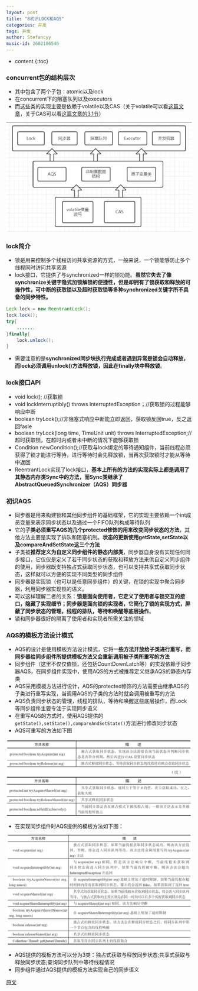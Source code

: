 ```yaml
---
layout: post
title: "8初识LOCK和AQS"
categories: 并发
tags: 并发
author: Stefancyy
music-id: 2602106546
---
```


* content
{:toc}
### concurrent包的结构层次

- 其中包含了两个子包：atomic以及lock
- 在concurrent下的阻塞队列以及executors
- 而这些类的实现主要是依赖于volatile以及CAS（关于volatile可以看[这篇文章](https://juejin.im/post/5ae9b41b518825670b33e6c4)，关于CAS可以看[这篇文章的3.1节](https://juejin.im/post/5ae6dc04f265da0ba351d3ff)）

![](https://raw.githubusercontent.com/BaiWeiJieKu/BaiWeiJieKu.github.io/master/images/concurrent.png)



### lock简介

- 锁是用来控制多个线程访问共享资源的方式，一般来说，一个锁能够防止多个线程同时访问共享资源
- lock接口，它提供了与synchronized一样的锁功能。**虽然它失去了像synchronize关键字隐式加锁解锁的便捷性，但是却拥有了锁获取和释放的可操作性，可中断的获取锁以及超时获取锁等多种synchronized关键字所不具备的同步特性。**

```java
Lock lock = new ReentrantLock();
lock.lock();
try{
	.......
}finally{
	lock.unlock();
}

```

- 需要注意的是**synchronized同步块执行完成或者遇到异常是锁会自动释放，而lock必须调用unlock()方法释放锁，因此在finally块中释放锁**。

### lock接口API

- void lock(); //获取锁
- void lockInterruptibly() throws InterruptedException；//获取锁的过程能够响应中断
- boolean tryLock();//非阻塞式响应中断能立即返回，获取锁反回true，反之返回fasle
- boolean tryLock(long time, TimeUnit unit) throws InterruptedException;//超时获取锁，在超时内或者未中断的情况下能够获取锁 
- Condition newCondition();//获取与lock绑定的等待通知组件，当前线程必须获得了锁才能进行等待，进行等待时会先释放锁，当再次获取锁时才能从等待中返回
- ReentrantLock实现了lock接口，**基本上所有的方法的实现实际上都是调用了其静态内存类Sync中的方法，而Sync类继承了AbstractQueuedSynchronizer（AQS）同步器**

### 初识AQS

- 同步器是用来构建锁和其他同步组件的基础框架，它的实现主要依赖一个int成员变量来表示同步状态以及通过一个FIFO队列构成等待队列
- 它的**子类必须重写AQS的几个protected修饰的用来改变同步状态的方法**，其他方法主要是实现了排队和阻塞机制。**状态的更新使用getState,setState以及compareAndSetState这三个方法**
- 子类被**推荐定义为自定义同步组件的静态内部类**，同步器自身没有实现任何同步接口，它仅仅是定义了若干同步状态的获取和释放方法来供自定义同步组件的使用，同步器既支持独占式获取同步状态，也可以支持共享式获取同步状态，这样就可以方便的实现不同类型的同步组件
- 同步器是实现锁（也可以是任意同步组件）的关键，在锁的实现中聚合同步器，利用同步器实现锁的语义。
- 可以这样理解二者的关系：**锁是面向使用者，它定义了使用者与锁交互的接口，隐藏了实现细节；同步器是面向锁的实现者，它简化了锁的实现方式，屏蔽了同步状态的管理，线程的排队，等待和唤醒等底层操作**。
- 锁和同步器很好的隔离了使用者和实现者所需关注的领域

### AQS的模板方法设计模式

- AQS的设计是使用模板方法设计模式，它将**一些方法开放给子类进行重写，而同步器给同步组件所提供模板方法又会重新调用被子类所重写的方法**
- 同步组件（这里不仅仅值锁，还包括CountDownLatch等）的实现依赖于同步器AQS，在同步组件实现中，使用AQS的方式被推荐定义继承AQS的静态内存类
- AQS采用模板方法进行设计，AQS的protected修饰的方法需要由继承AQS的子类进行重写实现，当调用AQS的子类的方法时就会调用被重写的方法
- AQS负责同步状态的管理，线程的排队，等待和唤醒这些底层操作，而Lock等同步组件主要专注于实现同步语义
- 在重写AQS的方式时，使用AQS提供的`getState(),setState(),compareAndSetState()`方法进行修改同步状态
- AQS可重写的方法如下图

![](https://raw.githubusercontent.com/BaiWeiJieKu/BaiWeiJieKu.github.io/master/images/AQS.png)

- 在实现同步组件时AQS提供的模板方法如下图：

![](https://raw.githubusercontent.com/BaiWeiJieKu/BaiWeiJieKu.github.io/master/images/AQS2.png)

- AQS提供的模板方法可以分为3类：独占式获取与释放同步状态;共享式获取与释放同步状态;查询同步队列中等待线程情况
- 同步组件通过AQS提供的模板方法实现自己的同步语义

[原文](https://juejin.im/post/5aeb055b6fb9a07abf725c8c#heading-3)
